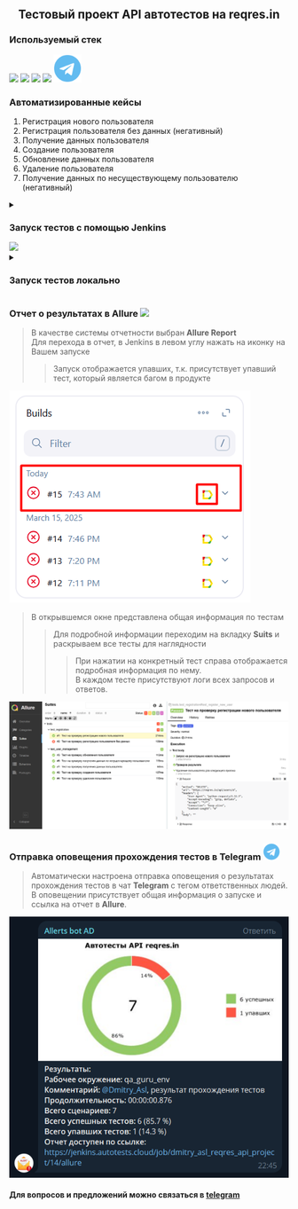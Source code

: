<h2 align="center"> Тестовый проект API автотестов на reqres.in </h2>  


### Используемый стек
<p>
  <img src="https://cdn.jsdelivr.net/gh/devicons/devicon@latest/icons/python/python-original-wordmark.svg" height=50 weight=50 />  
  <img src="https://cdn.jsdelivr.net/gh/devicons/devicon@latest/icons/pytest/pytest-original-wordmark.svg" height=50 weight=50 />
  <img src="https://cdn.jsdelivr.net/gh/devicons/devicon@latest/icons/jenkins/jenkins-original.svg" height=50 weight=50 />
  <img src="https://avatars.githubusercontent.com/u/5879127?s=200&v=4" height=50 weight=50 />
  <img src="https://github.com/DmitryAsl/reqres_api_project/blob/master/data/pictures/Telegram.svg" height=50 weight=50 />
</p>        

### Автоматизированные кейсы
1. Регистрация нового пользователя
2. Регистрация пользователя без данных (негативный)
3. Получение данных пользователя
4. Создание пользователя
5. Обновление данных пользователя
6. Удаление пользователя
7. Получение данных по несуществующему пользователю (негативный)

<details>
<summary><h3> Запуск тестов с помощью Jenkins </h3><img src="https://cdn.jsdelivr.net/gh/devicons/devicon@latest/icons/jenkins/jenkins-original.svg" height=30 weight=30 /></summary> 

  > **Перейти в [сборку](https://jenkins.autotests.cloud/job/dmitry_asl_reqres_api_project/)**  
  > **Нажать на кнопку "Build Now"**  
  <p>
  <img src="https://github.com/DmitryAsl/reqres_api_project/blob/master/data/pictures/jenkins_build.png" />
  </p> 

  > Результаты запуска находятся в левом углу, последний запуск  
  <img src="https://github.com/DmitryAsl/reqres_api_project/blob/master/data/pictures/jenkins_builds_allurepng.png" />
</details>
<details>
<summary><h3> Запуск тестов локально </h3></summary>  

  1. Склонировать репозиторий
  2. Открыть проект в PyCharm
  3. Ввести в терминале следующие команды
     - если Poetry ещё **не установлен**, сначала установите его:  
    ```
    pip install poetry  
    ```
  > Основные команды по настройке проекта и запуска тестов  
  ```
  poetry install --no-root
  poetry shell
  pytest tests
  ```
**Если локально установлен Allure можно посмотреть отчет, для этого выполняем**
  ```
  allure serve allure-results
  ```

</details>

### Отчет о результатах в Allure <img src="https://avatars.githubusercontent.com/u/5879127?s=200&v=4" height=30 weight=30 />
> В качестве системы отчетности выбран **Allure Report**  
> Для перехода в отчет, в Jenkins в левом углу нажать на иконку на Вашем запуске
>> Запуск отображается упавших, т.к. присутствует упавший тест, который является багом в продукте   
  <img src="https://github.com/DmitryAsl/reqres_api_project/blob/master/data/pictures/jenkins_builds_allurepng.png" />
  
> В открывшемся окне представлена общая информация по тестам  
>> Для подробной информации переходим на вкладку **Suits** и раскрываем все тесты для наглядности  
>>> При нажатии на конкретный тест справа отображается подробная информация по нему.  
>>> В каждом тесте присутствуют логи всех запросов и ответов.
 <img src="https://github.com/DmitryAsl/reqres_api_project/blob/master/data/pictures/allure_full_info.png" />

### Отправка оповещения прохождения тестов в Telegram <img src="https://github.com/DmitryAsl/qa_guru_hw_14_Samokat/blob/main/data/icons/Telegram.svg" height=30 weight=30 />

> Автоматически настроена отправка оповещения о результатах прохождения тестов в чат **Telegram** с тегом ответственных людей.  
> В оповещении присутствует общая информация о запуске и ссылка на отчет в **Allure**.  
<img src="https://github.com/DmitryAsl/reqres_api_project/blob/master/data/pictures/notifications_tg.png" />

#### Для вопросов и предложений можно связаться в [telegram](https://t.me/Dmitry_Asl) 
